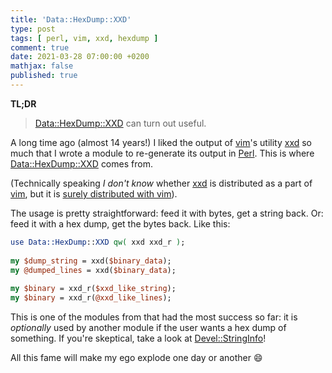 ```yaml
---
title: 'Data::HexDump::XXD'
type: post
tags: [ perl, vim, xxd, hexdump ]
comment: true
date: 2021-03-28 07:00:00 +0200
mathjax: false
published: true
---
```


**TL;DR**

> [Data::HexDump::XXD][] can turn out useful.

A long time ago (almost 14 years!) I liked the output of [vim][]'s utility
[xxd][] so much that I wrote a module to re-generate its output in [Perl][].
This is where [Data::HexDump::XXD][] comes from.

(Technically speaking *I don't know* whether [xxd][] is distributed as a
part of [vim][], but it is [surely distributed with vim][xxd-vim]).

The usage is pretty straightforward: feed it with bytes, get a string back.
Or: feed it with a hex dump, get the bytes back. Like this:

```perl
use Data::HexDump::XXD qw( xxd xxd_r );
 
my $dump_string = xxd($binary_data);
my @dumped_lines = xxd($binary_data);
 
my $binary = xxd_r($xxd_like_string);
my $binary = xxd_r(@xxd_like_lines);
```

This is one of the modules from that had the most success so far: it is
*optionally* used by another module if the user wants a hex dump of
something. If you're skeptical, take a look at [Devel::StringInfo][]!

All this fame will make my ego explode one day or another 😄

[vim]: https://www.vim.org/
[xxd-vim]: https://vim.fandom.com/wiki/Hex_dump
[xxd]: https://linux.die.net/man/1/xxd
[Perl]: https://www.perl.org/
[Data::HexDump::XXD]: https://metacpan.org/pod/Data::HexDump::XXD
[Devel::StringInfo]: https://metacpan.org/pod/Devel::StringInfo
